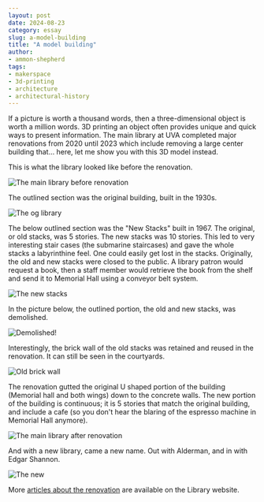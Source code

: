 ```yaml
---
layout: post
date: 2024-08-23
category: essay
slug: a-model-building
title: "A model building"
author:
- ammon-shepherd
tags:
- makerspace
- 3d-printing
- architecture
- architectural-history
---
```


If a picture is worth a thousand words, then a three-dimensional object is worth a million words. 3D printing an object often provides unique and quick ways to present information. The main library at UVA completed major renovations from 2020 until 2023 which include removing a large center building that… here, let me show you with this 3D model instead. 

This is what the library looked like before the renovation.

![The main library before renovation](/assets/post-media/a-model-building/before.jpg)

The outlined section was the original building, built in the 1930s.


![The og library](/assets/post-media/a-model-building/original.jpg)

The below outlined section was the "New Stacks" built in 1967. The original, or old stacks, was 5 stories. The new stacks was 10 stories. This led to very interesting stair cases (the submarine staircases) and gave the whole stacks a labyrinthine feel. One could easily get lost in the stacks. Originally, the old and new stacks were closed to the public. A library patron would request a book, then a staff member would retrieve the book from the shelf and send it to Memorial Hall using a conveyor belt system.

![The new stacks](/assets/post-media/a-model-building/new-stacks.jpg)


In the picture below, the outlined portion, the old and new stacks, was demolished.

![Demolished!](/assets/post-media/a-model-building/demolished.jpg)

Interestingly, the brick wall of the old stacks was retained and reused in the renovation. It can still be seen in the courtyards.


![Old brick wall](/assets/post-media/a-model-building/old.jpg)

The renovation gutted the original U shaped portion of the building (Memorial hall and both wings) down to the concrete walls. The new portion of the building is continuous; it is 5 stories that match the original building, and include a cafe (so you don't hear the blaring of the espresso machine in Memorial Hall anymore).

![The main library after renovation](/assets/post-media/a-model-building/after.jpg)

And with a new library, came a new name. Out with Alderman, and in with Edgar Shannon.


![The new](/assets/post-media/a-model-building/new.jpg)

More [articles about the renovation](https://www.library.virginia.edu/news/category/renovation) are available on the Library website.
